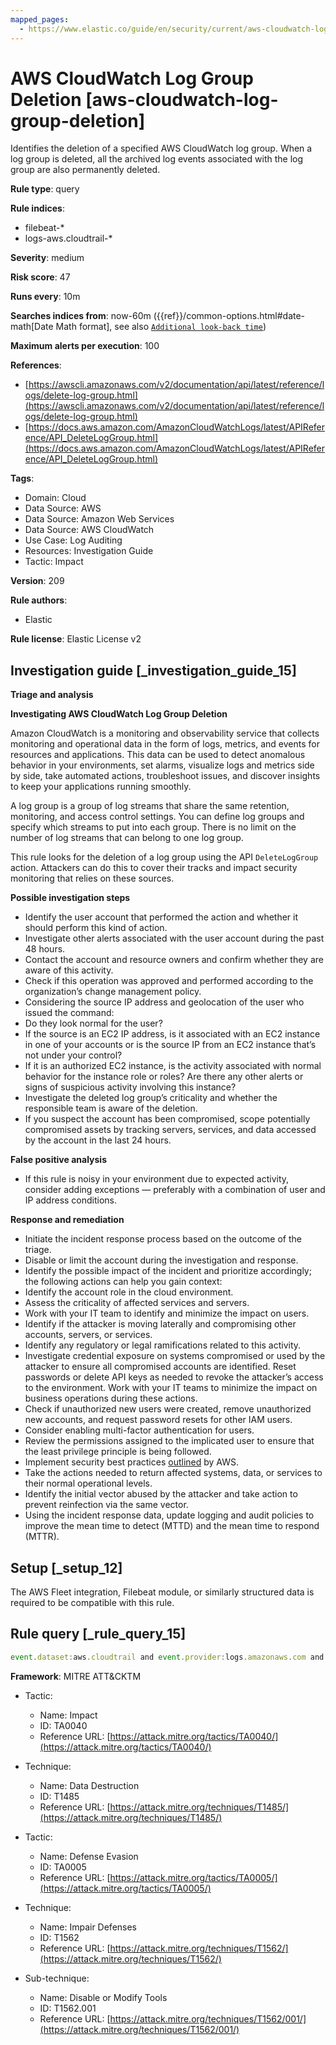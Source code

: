 ```yaml
---
mapped_pages:
  - https://www.elastic.co/guide/en/security/current/aws-cloudwatch-log-group-deletion.html
---
```


# AWS CloudWatch Log Group Deletion [aws-cloudwatch-log-group-deletion]

Identifies the deletion of a specified AWS CloudWatch log group. When a log group is deleted, all the archived log events associated with the log group are also permanently deleted.

**Rule type**: query

**Rule indices**:

* filebeat-*
* logs-aws.cloudtrail-*

**Severity**: medium

**Risk score**: 47

**Runs every**: 10m

**Searches indices from**: now-60m ({{ref}}/common-options.html#date-math[Date Math format], see also [`Additional look-back time`](docs-content://solutions/security/detect-and-alert/create-detection-rule.md#rule-schedule))

**Maximum alerts per execution**: 100

**References**:

* [https://awscli.amazonaws.com/v2/documentation/api/latest/reference/logs/delete-log-group.html](https://awscli.amazonaws.com/v2/documentation/api/latest/reference/logs/delete-log-group.html)
* [https://docs.aws.amazon.com/AmazonCloudWatchLogs/latest/APIReference/API_DeleteLogGroup.html](https://docs.aws.amazon.com/AmazonCloudWatchLogs/latest/APIReference/API_DeleteLogGroup.html)

**Tags**:

* Domain: Cloud
* Data Source: AWS
* Data Source: Amazon Web Services
* Data Source: AWS CloudWatch
* Use Case: Log Auditing
* Resources: Investigation Guide
* Tactic: Impact

**Version**: 209

**Rule authors**:

* Elastic

**Rule license**: Elastic License v2

## Investigation guide [_investigation_guide_15]

**Triage and analysis**

**Investigating AWS CloudWatch Log Group Deletion**

Amazon CloudWatch is a monitoring and observability service that collects monitoring and operational data in the form of logs, metrics, and events for resources and applications. This data can be used to detect anomalous behavior in your environments, set alarms, visualize logs and metrics side by side, take automated actions, troubleshoot issues, and discover insights to keep your applications running smoothly.

A log group is a group of log streams that share the same retention, monitoring, and access control settings. You can define log groups and specify which streams to put into each group. There is no limit on the number of log streams that can belong to one log group.

This rule looks for the deletion of a log group using the API `DeleteLogGroup` action. Attackers can do this to cover their tracks and impact security monitoring that relies on these sources.

**Possible investigation steps**

* Identify the user account that performed the action and whether it should perform this kind of action.
* Investigate other alerts associated with the user account during the past 48 hours.
* Contact the account and resource owners and confirm whether they are aware of this activity.
* Check if this operation was approved and performed according to the organization’s change management policy.
* Considering the source IP address and geolocation of the user who issued the command:
* Do they look normal for the user?
* If the source is an EC2 IP address, is it associated with an EC2 instance in one of your accounts or is the source IP from an EC2 instance that’s not under your control?
* If it is an authorized EC2 instance, is the activity associated with normal behavior for the instance role or roles? Are there any other alerts or signs of suspicious activity involving this instance?
* Investigate the deleted log group’s criticality and whether the responsible team is aware of the deletion.
* If you suspect the account has been compromised, scope potentially compromised assets by tracking servers, services, and data accessed by the account in the last 24 hours.

**False positive analysis**

* If this rule is noisy in your environment due to expected activity, consider adding exceptions — preferably with a combination of user and IP address conditions.

**Response and remediation**

* Initiate the incident response process based on the outcome of the triage.
* Disable or limit the account during the investigation and response.
* Identify the possible impact of the incident and prioritize accordingly; the following actions can help you gain context:
* Identify the account role in the cloud environment.
* Assess the criticality of affected services and servers.
* Work with your IT team to identify and minimize the impact on users.
* Identify if the attacker is moving laterally and compromising other accounts, servers, or services.
* Identify any regulatory or legal ramifications related to this activity.
* Investigate credential exposure on systems compromised or used by the attacker to ensure all compromised accounts are identified. Reset passwords or delete API keys as needed to revoke the attacker’s access to the environment. Work with your IT teams to minimize the impact on business operations during these actions.
* Check if unauthorized new users were created, remove unauthorized new accounts, and request password resets for other IAM users.
* Consider enabling multi-factor authentication for users.
* Review the permissions assigned to the implicated user to ensure that the least privilege principle is being followed.
* Implement security best practices [outlined](https://aws.amazon.com/premiumsupport/knowledge-center/security-best-practices/) by AWS.
* Take the actions needed to return affected systems, data, or services to their normal operational levels.
* Identify the initial vector abused by the attacker and take action to prevent reinfection via the same vector.
* Using the incident response data, update logging and audit policies to improve the mean time to detect (MTTD) and the mean time to respond (MTTR).


## Setup [_setup_12]

The AWS Fleet integration, Filebeat module, or similarly structured data is required to be compatible with this rule.


## Rule query [_rule_query_15]

```js
event.dataset:aws.cloudtrail and event.provider:logs.amazonaws.com and event.action:DeleteLogGroup and event.outcome:success
```

**Framework**: MITRE ATT&CKTM

* Tactic:

    * Name: Impact
    * ID: TA0040
    * Reference URL: [https://attack.mitre.org/tactics/TA0040/](https://attack.mitre.org/tactics/TA0040/)

* Technique:

    * Name: Data Destruction
    * ID: T1485
    * Reference URL: [https://attack.mitre.org/techniques/T1485/](https://attack.mitre.org/techniques/T1485/)

* Tactic:

    * Name: Defense Evasion
    * ID: TA0005
    * Reference URL: [https://attack.mitre.org/tactics/TA0005/](https://attack.mitre.org/tactics/TA0005/)

* Technique:

    * Name: Impair Defenses
    * ID: T1562
    * Reference URL: [https://attack.mitre.org/techniques/T1562/](https://attack.mitre.org/techniques/T1562/)

* Sub-technique:

    * Name: Disable or Modify Tools
    * ID: T1562.001
    * Reference URL: [https://attack.mitre.org/techniques/T1562/001/](https://attack.mitre.org/techniques/T1562/001/)



